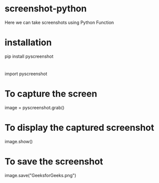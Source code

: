 # screenshot-python
   Here we can take screenshots using Python Function
# installation
  pip install pyscreenshot
#
import pyscreenshot 

# To capture the screen 
image = pyscreenshot.grab() 

# To display the captured screenshot 
image.show() 

# To save the screenshot 
image.save("GeeksforGeeks.png") 
 
